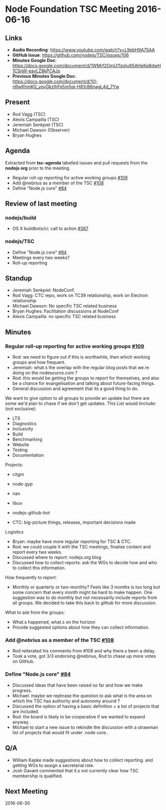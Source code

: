 # Node Foundation TSC Meeting 2016-06-16

## Links

* **Audio Recording**: https://www.youtube.com/watch?v=L9ebH9A75AA
* **GitHub Issue**: https://github.com/nodejs/TSC/issues/106
* **Minutes Google Doc**: <https://docs.google.com/document/d/1WMrf2OmU11zqlu9SAHeKq8dwH1CSnW-eavLZ8kPCAJo>
* **Previous Minutes Google Doc**: <https://docs.google.com/document/d/1O-nRwKhmKG_vpyGkzlhFe5m5qi-H81cB6nagL4d_7Yw>

## Present

* Rod Vagg (TSC)
* Alexis Campailla (TSC)
* Jeremiah Senkpiel (TSC)
* Michael Dawson (Observer)
* Bryan Hughes

## Agenda

Extracted from **tsc-agenda** labelled issues and pull requests
from the **nodejs org** prior to the meeting.

* Regular roll-up reporting for active working groups
  [#109](https://github.com/nodejs/TSC/issues/109)
* Add @nebrius as a member of the TSC
  [#108](https://github.com/nodejs/TSC/pull/108)
* Define "Node.js core" [#84](https://github.com/nodejs/TSC/issues/84)

## Review of last meeting

### nodejs/build

* OS X buildbots/ci: call to action [#367](https://github.com/nodejs/build/issues/367)

### nodejs/TSC

* Define "Node.js core" [#84](https://github.com/nodejs/TSC/issues/84)
* Meetings every two weeks?
* Roll-up reporting

## Standup

* Jeremiah Senkpiel: NodeConf.
* Rod Vagg: CTC repo, work on TC39 relationship, work on Electron relationship
* Michael Dawson: No specific TSC related business
* Bryan Hughes: Facilitation discussions at NodeConf
* Alexis Campailla: no specific TSC related business

## Minutes

### Regular roll-up reporting for active working groups [#109](https://github.com/nodejs/TSC/issues/109)

* Rod: we need to figure out if this is worthwhile, then which
  working groups and how frequent.
* Jeremiah: what.s the overlap with the regular blog posts
  that we.re doing on the nodesource.com ?
* Rod: this would be getting the groups to report for themselves,
  and also be a chance for evangelisation and talking about future-facing things.
* General discussion and agreement that its a good thing to do.

We want to give option to all groups to provide an update but there
are some we'd plan to chase if we don't get updates.  This List
would linclude: (not exclusive):

* LTS
* Diagnostics
* Inclusivity
* Build
* Benchmarking
* Website
* Testing
* Documentation

Projects:

* citgm
* node-gyp
* nan
* libuv
* nodejs-github-bot

* CTC: big-picture things, releases, important decisions made

Logistics

* Bryan: maybe have more regular reporting for TSC & CTC.
* Rod: we could couple it with the TSC meetings,
  finalise content and report every two weeks.
* Discussed where to report: nodejs.org blog
* Discussed how to collect reports: ask the WGs to decide
  how and who to collect this information.

How frequently to report:

* Monthly or quarterly or two-monthly? Feels
  like 3 months is too long but some concern that
  every month might be hard to make happen.  One
  suggestion was to do monthly but not necessarily
  include reports from all groups. We decided to 
  take this back to github for more discussion.

What to ask from the groups:

* What.s happened, what.s on the horizon
* Provide suggested options about how they
  can collect information.

### Add @nebrius as a member of the TSC [#108](https://github.com/nodejs/TSC/pull/108)

* Rod reiterated his comments from #108 and why there.s been a delay.
* Took a vote, got 3/3 endorsing @nebrius, Rod to chase up more votes on GitHub.

### Define "Node.js core" [#84](https://github.com/nodejs/TSC/issues/84)

* Discussed ideas that have been raised so far and how we make progress.
* Michael: maybe we rephrase the question to ask what is the area
  on which the TSC has authority and autonomy around ?
* Discussed the option of having a basic definition + 
  a list of projects that are included.
* Rod: the board is likely to be cooperative if we wanted to expand anyway.
* Michael to start a new issue to rekindle the discussion with a strawman
  list of projects that would fit under .node core..

## Q/A

* William Kapke made suggestions about how to collect reporting.
  and getting WGs to assign a secretarial role.
* Josh Gavant commented that it.s not currently clear how
  TSC membership is qualified.

## Next Meeting

2016-06-30
